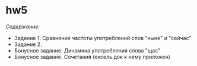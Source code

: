 # hw5
*Содержание:*
- 	Задание 1. Сравнение частоты употреблений слов "ныне" и "сейчас"
- 	Задание 2.
- 	Бонусное задание. Динамика употребления слова "щас"
- 	Бонусное задание. Сочетания (ексель док к нему приложен)

